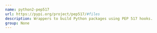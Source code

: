 ```yaml
---
name: python2-pep517
url: https://pypi.org/project/pep517/#files
description: Wrappers to build Python packages using PEP 517 hooks.
group: None
---
```

